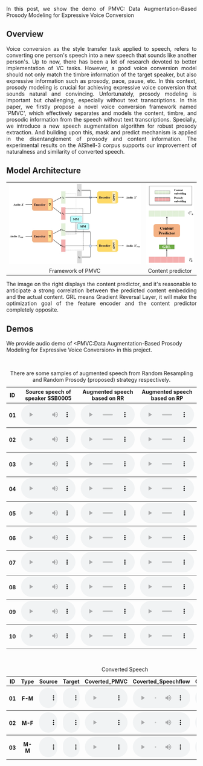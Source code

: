 <p align="justify">
In this post, we show the demo of PMVC: Data Augmentation-Based Prosody Modeling for Expressive Voice Conversion
</p>

## Overview
<p align="justify">
Voice conversion as the style transfer task applied to speech, refers to converting one person's speech into a new speech that sounds like another person's. Up to now, there has been a lot of research devoted to better implementation of VC tasks. However, a good voice conversion model should not only match the timbre information of the target speaker, but also expressive information such as prosody, pace, pause, etc. In this context, prosody modeling is crucial for achieving expressive voice conversion that sounds natural and convincing. Unfortunately, prosody modeling is important but challenging, especially without text transcriptions. In this paper, we firstly propose a novel voice conversion framework named `PMVC', which effectively separates and models the content, timbre, and prosodic information from the speech without text transcriptions. Specially, we introduce a new speech augmentation algorithm for robust prosody extraction. And building upon this, mask and predict mechanism is applied in the disentanglement of prosody and content information. The experimental results on the AIShell-3 corpus supports our improvement of naturalness and similarity of converted speech.
</p>

## Model Architecture
<!-- <center class="half">
    <img src="assets/image/fig1.jpg" width="300"/>
    <img src="assets/image/fig2.jpg" width="300"/>
</center>       <p>&nbsp;</p> 
<p align="center">Figure.1 The architecture of the functional digestive metabolic network,</p> -->

<table>
    <tr>
        <td ><center><img src="assets/image/PMVC_framework.jpg"/> </center></td>
        <td ><center><img src="assets/image/content_predictor_1.png"/> </center></td>
    </tr>
	<tr>
        <td><center>Framework of PMVC </center></td>
        <td ><center>Content predictor </center> </td>
    </tr>

	
</table>
<p align="justify">The image on the right displays the content predictor, and it's reasonable to anticipate a strong correlation between the predicted content embedding and the actual content. GRL means Gradient Reversal Layer, it will make the optimization goal of the feature encoder and the content predictor completely opposite.</p>

## Demos
We provide audio demo of <PMVC:Data Augmentation-Based Prosody Modeling for Expressive Voice Conversion> in this project.



<p>&nbsp;</p> 

<script>
function pauseOthers(ele) {
    $("audio").not(ele).each(function (index, audio) {audio.pause();});
}
</script>

<style>
.main-content table {
    display: inline-table;
}
table {
    table-layout:fixed;
    width: 100%;
    overflow: hidden;
}
#player{
    width: 100%;
}
</style>


<table>
	<CAPTION>There are some samples of augmented speech from Random Resampling and Random Prosody (proposed) strategy respectively.</CAPTION>
    <tr>
        <th> ID </th>
		<th> Source speech of speaker SSB0005</th>
        <th> Augmented speech based on RR </th>
        <th> Augmented speech based on RP</th>
    </tr>
    <tr>
        <th> 01 </th>
		<th> <audio controls id="player" onplay="pauseOthers(this);"><source src="assets/audios/Audio/RR and RP/SSB0005/SSB00050001.mp3" type="audio/mpeg"></audio> </th>
        <th> <audio controls id="player" onplay="pauseOthers(this);"><source src="assets/audios/Audio/RR and RP/SSB0005_RR/SSB00050001.mp3" type="audio/mpeg"></audio> </th>
        <th> <audio controls id="player" onplay="pauseOthers(this);"><source src="assets/audios/Audio/RR and RP/SSB0005_RP/SSB00050001.mp3" type="audio/mpeg"></audio> </th>
    </tr>
    <tr>
        <th> 02 </th>
		<th> <audio controls id="player" onplay="pauseOthers(this);"><source src="assets/audios/Audio/RR and RP/SSB0005/SSB00050002.mp3" type="audio/mpeg"></audio> </th>
        <th> <audio controls id="player" onplay="pauseOthers(this);"><source src="assets/audios/Audio/RR and RP/SSB0005_RR/SSB00050002.mp3" type="audio/mpeg"></audio> </th>
        <th> <audio controls id="player" onplay="pauseOthers(this);"><source src="assets/audios/Audio/RR and RP/SSB0005_RP/SSB00050002.mp3" type="audio/mpeg"></audio> </th>
    </tr>
    <tr>
        <th> 03 </th>
		<th> <audio controls id="player" onplay="pauseOthers(this);"><source src="assets/audios/Audio/RR and RP/SSB0005/SSB00050003.mp3" type="audio/mpeg"></audio> </th>
        <th> <audio controls id="player" onplay="pauseOthers(this);"><source src="assets/audios/Audio/RR and RP/SSB0005_RR/SSB00050003.mp3" type="audio/mpeg"></audio> </th>
        <th> <audio controls id="player" onplay="pauseOthers(this);"><source src="assets/audios/Audio/RR and RP/SSB0005_RP/SSB00050003.mp3" type="audio/mpeg"></audio> </th>
    </tr>
    <tr>
        <th> 04 </th>
		<th> <audio controls id="player" onplay="pauseOthers(this);"><source src="assets/audios/Audio/RR and RP/SSB0005/SSB00050004.mp3" type="audio/mpeg"></audio> </th>
        <th> <audio controls id="player" onplay="pauseOthers(this);"><source src="assets/audios/Audio/RR and RP/SSB0005_RR/SSB00050004.mp3" type="audio/mpeg"></audio> </th>
        <th> <audio controls id="player" onplay="pauseOthers(this);"><source src="assets/audios/Audio/RR and RP/SSB0005_RP/SSB00050004.mp3" type="audio/mpeg"></audio> </th>
    </tr>
    <tr>
        <th> 05 </th>
		<th> <audio controls id="player" onplay="pauseOthers(this);"><source src="assets/audios/Audio/RR and RP/SSB0005/SSB00050005.mp3" type="audio/mpeg"></audio> </th>
        <th> <audio controls id="player" onplay="pauseOthers(this);"><source src="assets/audios/Audio/RR and RP/SSB0005_RR/SSB00050005.mp3" type="audio/mpeg"></audio> </th>
        <th> <audio controls id="player" onplay="pauseOthers(this);"><source src="assets/audios/Audio/RR and RP/SSB0005_RP/SSB00050005.mp3" type="audio/mpeg"></audio> </th>
    </tr>
    <tr>
        <th> 06 </th>
		<th> <audio controls id="player" onplay="pauseOthers(this);"><source src="assets/audios/Audio/RR and RP/SSB0005/SSB00050006.mp3" type="audio/mpeg"></audio> </th>
        <th> <audio controls id="player" onplay="pauseOthers(this);"><source src="assets/audios/Audio/RR and RP/SSB0005_RR/SSB00050006.mp3" type="audio/mpeg"></audio> </th>
        <th> <audio controls id="player" onplay="pauseOthers(this);"><source src="assets/audios/Audio/RR and RP/SSB0005_RP/SSB00050006.mp3" type="audio/mpeg"></audio> </th>
    </tr>
    <tr>
        <th> 07 </th>
		<th> <audio controls id="player" onplay="pauseOthers(this);"><source src="assets/audios/Audio/RR and RP/SSB0005/SSB00050007.mp3" type="audio/mpeg"></audio> </th>
        <th> <audio controls id="player" onplay="pauseOthers(this);"><source src="assets/audios/Audio/RR and RP/SSB0005_RR/SSB00050007.mp3" type="audio/mpeg"></audio> </th>
        <th> <audio controls id="player" onplay="pauseOthers(this);"><source src="assets/audios/Audio/RR and RP/SSB0005_RP/SSB00050007.mp3" type="audio/mpeg"></audio> </th>
    </tr>
    <tr>
        <th> 08 </th>
		<th> <audio controls id="player" onplay="pauseOthers(this);"><source src="assets/audios/Audio/RR and RP/SSB0005/SSB00050008.mp3" type="audio/mpeg"></audio> </th>
        <th> <audio controls id="player" onplay="pauseOthers(this);"><source src="assets/audios/Audio/RR and RP/SSB0005_RR/SSB00050008.mp3" type="audio/mpeg"></audio> </th>
        <th> <audio controls id="player" onplay="pauseOthers(this);"><source src="assets/audios/Audio/RR and RP/SSB0005_RP/SSB00050008.mp3" type="audio/mpeg"></audio> </th>
    </tr>
    <tr>
        <th> 09 </th>
		<th> <audio controls id="player" onplay="pauseOthers(this);"><source src="assets/audios/Audio/RR and RP/SSB0005/SSB00050009.mp3" type="audio/mpeg"></audio> </th>
        <th> <audio controls id="player" onplay="pauseOthers(this);"><source src="assets/audios/Audio/RR and RP/SSB0005_RR/SSB00050009.mp3" type="audio/mpeg"></audio> </th>
        <th> <audio controls id="player" onplay="pauseOthers(this);"><source src="assets/audios/Audio/RR and RP/SSB0005_RP/SSB00050009.mp3" type="audio/mpeg"></audio> </th>
    </tr>
    <tr>
        <th> 10 </th>
		<th> <audio controls id="player" onplay="pauseOthers(this);"><source src="assets/audios/Audio/RR and RP/SSB0005/SSB00050010.mp3" type="audio/mpeg"></audio> </th>
        <th> <audio controls id="player" onplay="pauseOthers(this);"><source src="assets/audios/Audio/RR and RP/SSB0005_RR/SSB00050010.mp3" type="audio/mpeg"></audio> </th>
        <th> <audio controls id="player" onplay="pauseOthers(this);"><source src="assets/audios/Audio/RR and RP/SSB0005_RP/SSB00050010.mp3" type="audio/mpeg"></audio> </th>
    </tr>
	
</table>


<p>&nbsp;</p> 


<table>
	<CAPTION>Converted Speech</CAPTION>
    <tr>
        <th> ID </th>
		<th> Type </th>
        <th>Source </th>
        <th>Target </th>
        <th>Coverted_PMVC </th>
        <th>Coverted_Speechflow </th>
        <th>Coverted_autoVC </th>
    </tr>
    <tr>
        <th> 01 </th>
        <th> F-M </th>
		<th> <audio controls id="player" onplay="pauseOthers(this);"><source src="assets/audios/Audio/Converted Speech/F-M/SSB00110010_src.mp3" type="audio/mpeg"></audio> </th>
        <th> <audio controls id="player" onplay="pauseOthers(this);"><source src="assets/audios/Audio/Converted Speech/F-M/SSB00730174_tar.mp3" type="audio/mpeg"></audio> </th>
        <th> <audio controls id="player" onplay="pauseOthers(this);"><source src="assets/audios/Audio/Converted Speech/F-M/A.mp3" type="audio/mpeg"></audio> </th>
        <th> <audio controls id="player" onplay="pauseOthers(this);"><source src="assets/audios/Audio/Converted Speech/F-M/B.mp3" type="audio/mpeg"></audio> </th>
        <th> <audio controls id="player" onplay="pauseOthers(this);"><source src="assets/audios/Audio/Converted Speech/F-M/C.mp3" type="audio/mpeg"></audio> </th>
   </tr>
   <tr>
        <th> 02 </th>
        <th> M-F </th>
		<th> <audio controls id="player" onplay="pauseOthers(this);"><source src="assets/audios/Audio/Converted Speech/M-F/SSB00730174_src.mp3" type="audio/mpeg"></audio> </th>
        <th> <audio controls id="player" onplay="pauseOthers(this);"><source src="assets/audios/Audio/Converted Speech/M-F/SSB00110010_tar.mp3" type="audio/mpeg"></audio> </th>
        <th> <audio controls id="player" onplay="pauseOthers(this);"><source src="assets/audios/Audio/Converted Speech/M-F/A.mp3" type="audio/mpeg"></audio> </th>
        <th> <audio controls id="player" onplay="pauseOthers(this);"><source src="assets/audios/Audio/Converted Speech/M-F/B.mp3" type="audio/mpeg"></audio> </th>
        <th> <audio controls id="player" onplay="pauseOthers(this);"><source src="assets/audios/Audio/Converted Speech/M-F/C.mp3" type="audio/mpeg"></audio> </th>
   </tr>
   <tr>
        <th> 03 </th>
        <th> M-M </th>
		<th> <audio controls id="player" onplay="pauseOthers(this);"><source src="assets/audios/Audio/Converted Speech/M-M/SSB00730174_src.mp3" type="audio/mpeg"></audio> </th>
        <th> <audio controls id="player" onplay="pauseOthers(this);"><source src="assets/audios/Audio/Converted Speech/M-M/SSB01390310_tar.mp3" type="audio/mpeg"></audio> </th>
        <th> <audio controls id="player" onplay="pauseOthers(this);"><source src="assets/audios/Audio/Converted Speech/M-M/A.mp3" type="audio/mpeg"></audio> </th>
        <th> <audio controls id="player" onplay="pauseOthers(this);"><source src="assets/audios/Audio/Converted Speech/M-M/B.mp3" type="audio/mpeg"></audio> </th>
        <th> <audio controls id="player" onplay="pauseOthers(this);"><source src="assets/audios/Audio/Converted Speech/M-M/C.mp3" type="audio/mpeg"></audio> </th>
   </tr>
</table>

